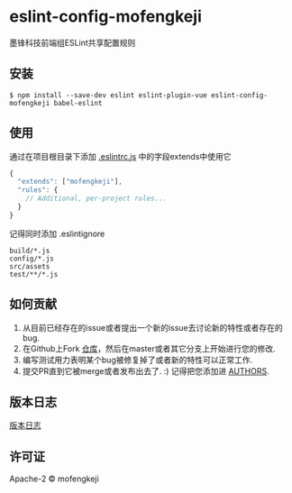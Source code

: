eslint-config-mofengkeji
===========================


墨锋科技前端组ESLint共享配置规则

## 安装

```
$ npm install --save-dev eslint eslint-plugin-vue eslint-config-mofengkeji babel-eslint
```


## 使用
通过在项目根目录下添加 [.eslintrc.js]((http://eslint.org/docs/user-guide/configuring)) 中的字段extends中使用它

```js
{
  "extends": ["mofengkeji"],
  "rules": {
    // Additional, per-project rules...
  }
}
```

记得同时添加 .eslintignore
```
build/*.js
config/*.js
src/assets
test/**/*.js
```


## 如何贡献

1. 从目前已经存在的issue或者提出一个新的issue去讨论新的特性或者存在的bug.
2. 在Github上Fork [仓库](https://github.com/mofengkeji/eslint-config-mofengkeji)，然后在master或者其它分支上开始进行您的修改.
3. 编写测试用力表明某个bug被修复掉了或者新的特性可以正常工作.
4. 提交PR直到它被merge或者发布出去了. :) 记得把您添加进 [AUTHORS](AUTHORS).

## 版本日志

[版本日志](CHANGELOG.md)

## 许可证

Apache-2 © mofengkeji
